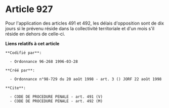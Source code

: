 # Article 927

Pour l'application des articles 491 et 492, les délais d'opposition sont de dix jours si le prévenu réside dans la
collectivité territoriale et d'un mois s'il réside en dehors de celle-ci.

**Liens relatifs à cet article**

	**Codifié par**:

	  - Ordonnance 96-268 1996-03-28

	**Créé par**:

	  - Ordonnance n°98-729 du 20 août 1998 - art. 3 () JORF 22 août 1998

	**Cite**:

	  - CODE DE PROCEDURE PENALE - art. 491 (V)
	  - CODE DE PROCEDURE PENALE - art. 492 (M)
